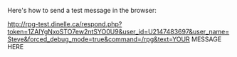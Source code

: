 Here's how to send a test message in the browser:

http://rpg-test.dinelle.ca/respond.php?token=1ZAIYgNxoSTO7ew2ntSYO0U9&user_id=U2147483697&user_name=Steve&forced_debug_mode=true&command=/rpg&text=YOUR MESSAGE HERE
